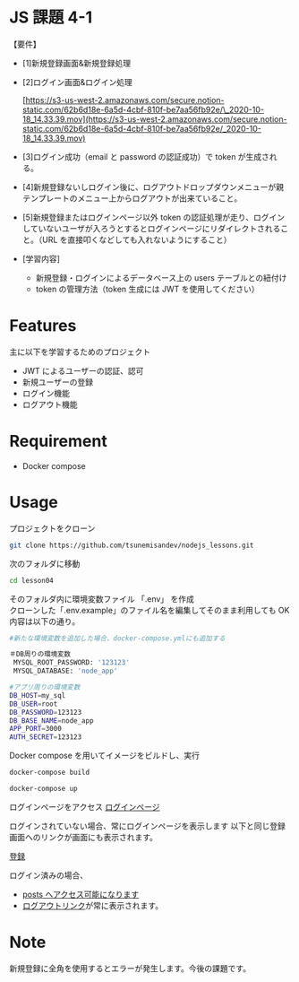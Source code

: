 # JS 課題 4-1

【要件】

- [1]新規登録画面&新規登録処理

- [2]ログイン画面&ログイン処理

  [https://s3-us-west-2.amazonaws.com/secure.notion-static.com/62b6d18e-6a5d-4cbf-810f-be7aa56fb92e/\_2020-10-18_14.33.39.mov](https://s3-us-west-2.amazonaws.com/secure.notion-static.com/62b6d18e-6a5d-4cbf-810f-be7aa56fb92e/_2020-10-18_14.33.39.mov)

- [3]ログイン成功（email と password の認証成功）で token が生成される。

- [4]新規登録ないしログイン後に、ログアウトドロップダウンメニューが親テンプレートのメニュー上からログアウトが出来ていること。

- [5]新規登録またはログインページ以外 token の認証処理が走り、ログインしていないユーザが入ろうとするとログインページにリダイレクトされること。（URL を直接叩くなどしても入れないようにすること）

- [学習内容]
  - 新規登録・ログインによるデータベース上の users テーブルとの紐付け
  - token の管理方法（token 生成には JWT を使用してください）

# Features

主に以下を学習するためのプロジェクト

- JWT によるユーザーの認証、認可
- 新規ユーザーの登録
- ログイン機能
- ログアウト機能

# Requirement

- Docker compose

# Usage

プロジェクトをクローン

```bash
git clone https://github.com/tsunemisandev/nodejs_lessons.git
```

次のフォルダに移動

```bash
cd lesson04
```

そのフォルダ内に環境変数ファイル 「.env」 を作成\
クローンした「.env.example」のファイル名を編集してそのまま利用しても OK\
内容は以下の通り。

```bash
#新たな環境変数を追加した場合、docker-compose.ymlにも追加する

＃DB周りの環境変数
 MYSQL_ROOT_PASSWORD: '123123'
 MYSQL_DATABASE: 'node_app'

#アプリ周りの環境変数
DB_HOST=my_sql
DB_USER=root
DB_PASSWORD=123123
DB_BASE_NAME=node_app
APP_PORT=3000
AUTH_SECRET=123123
```

Docker compose を用いてイメージをビルドし、実行

```bash
docker-compose build
```

```bash
docker-compose up
```

ログインページをアクセス
[ログインページ](http://localhost:3000/login)

ログインされていない場合、常にログインページを表示します
以下と同じ登録画面へのリンクが画面にも表示されます。

[登録]()

ログイン済みの場合、

- [posts へアクセス可能になります](http://localhost:3000/posts)
- [ログアウトリンク](http://localhost:3000/register)が常に表示されます。

# Note

新規登録に全角を使用するとエラーが発生します。今後の課題です。
